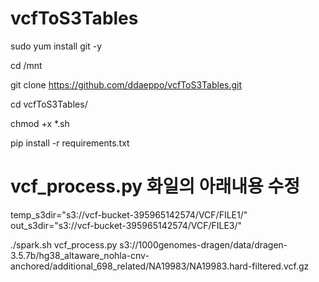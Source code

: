 # vcfToS3Tables

sudo yum install git -y

cd /mnt

git clone https://github.com/ddaeppo/vcfToS3Tables.git

cd vcfToS3Tables/

chmod +x *.sh

pip install -r requirements.txt

# vcf_process.py 화일의 아래내용 수정
temp_s3dir="s3://vcf-bucket-395965142574/VCF/FILE1/"
out_s3dir="s3://vcf-bucket-395965142574/VCF/FILE3/"

./spark.sh vcf_process.py s3://1000genomes-dragen/data/dragen-3.5.7b/hg38_altaware_nohla-cnv-anchored/additional_698_related/NA19983/NA19983.hard-filtered.vcf.gz
